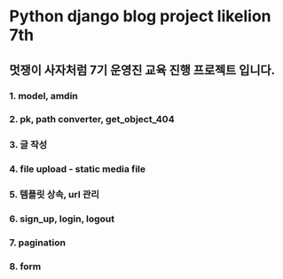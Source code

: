 # Python django blog project likelion 7th

## 멋쟁이 사자처럼 7기 운영진 교육 진행 프로젝트 입니다.

### 1. model, amdin
### 2. pk, path converter, get_object_404
### 3. 글 작성
### 4. file upload - static media file
### 5. 템플릿 상속, url 관리
### 6. sign_up, login, logout
### 7. pagination
### 8. form
